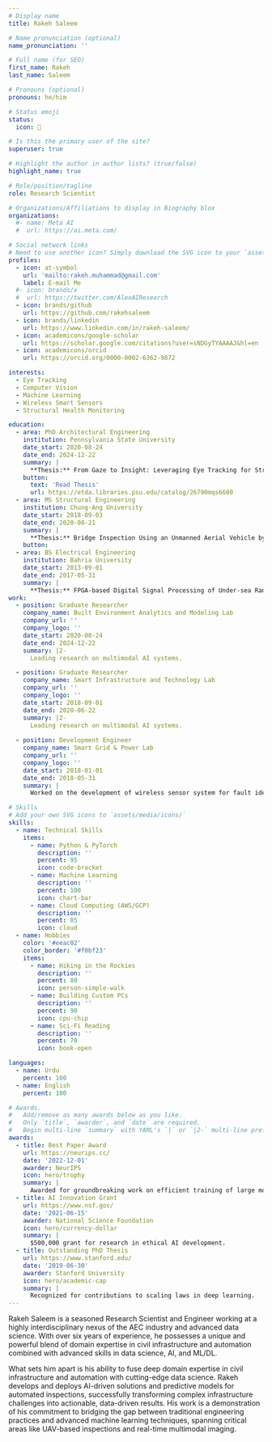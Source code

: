 ```yaml
---
# Display name
title: Rakeh Saleem

# Name pronunciation (optional)
name_pronunciation: ''

# Full name (for SEO)
first_name: Rakeh
last_name: Saleem

# Pronouns (optional)
pronouns: he/him

# Status emoji
status:
  icon: 🚀

# Is this the primary user of the site?
superuser: true

# Highlight the author in author lists? (true/false)
highlight_name: true

# Role/position/tagline
role: Research Scientist

# Organizations/Affiliations to display in Biography blox
organizations:
  #- name: Meta AI
  #  url: https://ai.meta.com/

# Social network links
# Need to use another icon? Simply download the SVG icon to your `assets/media/icons/` folder.
profiles:
  - icon: at-symbol
    url: 'mailto:rakeh.muhammad@gmail.com'
    label: E-mail Me
  #- icon: brands/x
  #  url: https://twitter.com/AlexAIResearch
  - icon: brands/github
    url: https://github.com/rakehsaleem
  - icon: brands/linkedin
    url: https://www.linkedin.com/in/rakeh-saleem/
  - icon: academicons/google-scholar
    url: https://scholar.google.com/citations?user=sNDGyTYAAAAJ&hl=en
  - icon: academicons/orcid
    url: https://orcid.org/0000-0002-6362-9872

interests:
  - Eye Tracking
  - Computer Vision
  - Machine Learning
  - Wireless Smart Sensors
  - Structural Health Monitoring

education:
  - area: PhD Architectural Engineering
    institution: Pennsylvania State University
    date_start: 2020-08-24
    date_end: 2024-12-22
    summary: |
      **Thesis:** From Gaze to Insight: Leveraging Eye Tracking for Structural Inspection
    button:
      text: 'Read Thesis'
      url: https://etda.libraries.psu.edu/catalog/26790mqs6680
  - area: MS Structural Engineering
    institution: Chung-Ang University
    date_start: 2018-09-03
    date_end: 2020-08-21
    summary: |
      **Thesis:** Bridge Inspection Using an Unmanned Aerial Vehicle by Image Capturing and Geo-tagging System and Deep Convolutional Neural Network
    button:
  - area: BS Electrical Engineering
    institution: Bahria University
    date_start: 2013-09-01
    date_end: 2017-05-31
    summary: |
      **Thesis:** FPGA-based Digital Signal Processing of Under-sea Range Finder
work:
  - position: Graduate Researcher 
    company_name: Built Environment Analytics and Modeling Lab
    company_url: ''
    company_logo: ''
    date_start: 2020-08-24
    date_end: 2024-12-22
    summary: |2-
      Leading research on multimodal AI systems.

  - position: Graduate Researcher 
    company_name: Smart Infrastructure and Technology Lab
    company_url: ''
    company_logo: ''
    date_start: 2018-09-01
    date_end: 2020-06-22
    summary: |2-
      Leading research on multimodal AI systems.
        
  - position: Development Engineer
    company_name: Smart Grid & Power Lab
    company_url: ''
    company_logo: ''
    date_start: 2018-01-01
    date_end: 2018-05-31
    summary: |
      Worked on the development of wireless sensor system for fault identification and localization.

# Skills
# Add your own SVG icons to `assets/media/icons/`
skills:
  - name: Technical Skills
    items:
      - name: Python & PyTorch
        description: ''
        percent: 95
        icon: code-bracket
      - name: Machine Learning
        description: ''
        percent: 100
        icon: chart-bar
      - name: Cloud Computing (AWS/GCP)
        description: ''
        percent: 85
        icon: cloud
  - name: Hobbies
    color: '#eeac02'
    color_border: '#f0bf23'
    items:
      - name: Hiking in the Rockies
        description: ''
        percent: 80
        icon: person-simple-walk
      - name: Building Custom PCs
        description: ''
        percent: 90
        icon: cpu-chip
      - name: Sci-Fi Reading
        description: ''
        percent: 70
        icon: book-open

languages:
  - name: Urdu
    percent: 100
  - name: English
    percent: 100

# Awards.
#   Add/remove as many awards below as you like.
#   Only `title`, `awarder`, and `date` are required.
#   Begin multi-line `summary` with YAML's `|` or `|2-` multi-line prefix and indent 2 spaces below.
awards:
  - title: Best Paper Award
    url: https://neurips.cc/
    date: '2022-12-01'
    awarder: NeurIPS
    icon: hero/trophy
    summary: |
      Awarded for groundbreaking work on efficient training of large models.
  - title: AI Innovation Grant
    url: https://www.nsf.gov/
    date: '2021-06-15'
    awarder: National Science Foundation
    icon: hero/currency-dollar
    summary: |
      $500,000 grant for research in ethical AI development.
  - title: Outstanding PhD Thesis
    url: https://www.stanford.edu/
    date: '2019-06-30'
    awarder: Stanford University
    icon: hero/academic-cap
    summary: |
      Recognized for contributions to scaling laws in deep learning.
---
```

Rakeh Saleem is a seasoned Research Scientist and Engineer working at a highly interdisciplinary nexus of the AEC industry and advanced data science. With over six years of experience, he possesses a unique and powerful blend of domain expertise in civil infrastructure and automation combined with advanced skills in data science, AI, and ML/DL.

What sets him apart is his ability to fuse deep domain expertise in civil infrastructure and automation with cutting-edge data science. Rakeh develops and deploys AI-driven solutions and predictive models for automated inspections, successfully transforming complex infrastructure challenges into actionable, data-driven results. His work is a demonstration of his commitment to bridging the gap between traditional engineering practices and advanced machine learning techniques, spanning critical areas like UAV-based inspections and real-time multimodal imaging.
